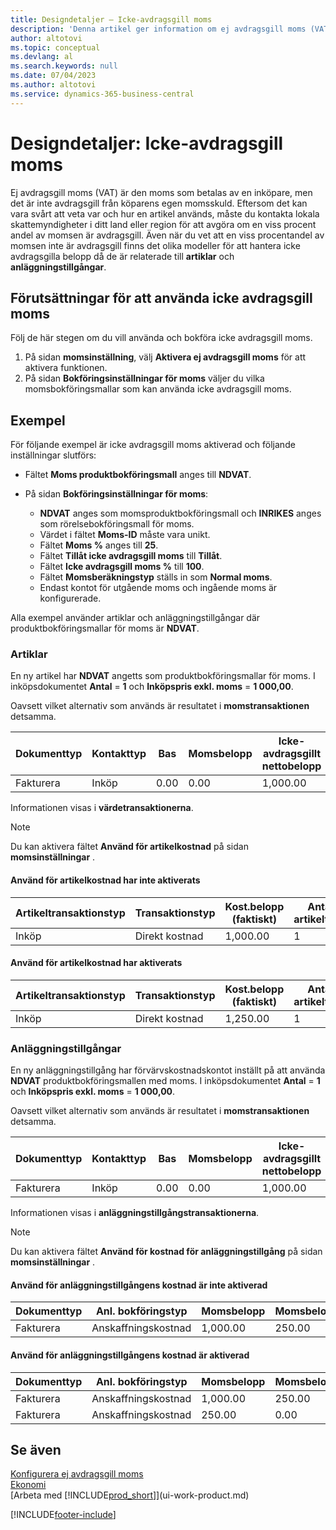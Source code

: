 ```yaml
---
title: Designdetaljer – Icke-avdragsgill moms
description: 'Denna artikel ger information om ej avdragsgill moms (VAT) är den moms som betalas av en inköpare, men det är inte avdragsgill från köparens egen momsskuld.'
author: altotovi
ms.topic: conceptual
ms.devlang: al
ms.search.keywords: null
ms.date: 07/04/2023
ms.author: altotovi
ms.service: dynamics-365-business-central
---
```


# <a name="design-details-non-deductible-vat"></a>Designdetaljer: Icke-avdragsgill moms

Ej avdragsgill moms (VAT) är den moms som betalas av en inköpare, men det är inte avdragsgill från köparens egen momsskuld. Eftersom det kan vara svårt att veta var och hur en artikel används, måste du kontakta lokala skattemyndigheter i ditt land eller region för att avgöra om en viss procent andel av momsen är avdragsgill. Även när du vet att en viss procentandel av momsen inte är avdragsgill finns det olika modeller för att hantera icke avdragsgilla belopp då de är relaterade till **artiklar** och **anläggningstillgångar**.

## <a name="prerequisites-for-using-non-deductible-vat"></a>Förutsättningar för att använda icke avdragsgill moms

Följ de här stegen om du vill använda och bokföra icke avdragsgill moms.

1. På sidan **momsinställning**, välj **Aktivera ej avdragsgill moms** för att aktivera funktionen.
2. På sidan **Bokföringsinställningar för moms** väljer du vilka momsbokföringsmallar som kan använda icke avdragsgill moms.

## <a name="examples"></a>Exempel

För följande exempel är icke avdragsgill moms aktiverad och följande inställningar slutförs:

- Fältet **Moms produktbokföringsmall** anges till **NDVAT**.
- På sidan **Bokföringsinställningar för moms**:

    - **NDVAT** anges som momsproduktbokföringsmall och **INRIKES** anges som rörelsebokföringsmall för moms.
    - Värdet i fältet **Moms-ID** måste vara unikt.
    - Fältet **Moms %** anges till **25**.
    - Fältet **Tillåt icke avdragsgill moms** till **Tillåt**.
    - Fältet **Icke avdragsgill moms %** till **100**.
    - Fältet **Momsberäkningstyp** ställs in som **Normal moms**.
    - Endast kontot för utgående moms och ingående moms är konfigurerade.

Alla exempel använder artiklar och anläggningstillgångar där produktbokföringsmallar för moms är **NDVAT**.

### <a name="items"></a>Artiklar

En ny artikel har **NDVAT** angetts som produktbokföringsmallar för moms. I inköpsdokumentet **Antal** = **1** och **Inköpspris exkl. moms** = **1 000,00**.

Oavsett vilket alternativ som används är resultatet i **momstransaktionen** detsamma.

| Dokumenttyp | Kontakttyp | Bas | Momsbelopp | Icke-avdragsgillt nettobelopp | Icke-avdragsgillt momsbelopp |
|---|---|---|---|---|---|
| Fakturera | Inköp | 0.00 | 0.00 | 1,000.00 | 250.00 |

Informationen visas i **värdetransaktionerna**.

> [!NOTE]
> Du kan aktivera fältet **Använd för artikelkostnad** på sidan **momsinställningar** .

#### <a name="use-for-item-cost-isnt-enabled"></a>Använd för artikelkostnad har inte aktiverats

| Artikeltransaktionstyp | Transaktionstyp | Kost.belopp (faktiskt) | Antal i artikeltrans. |
|---|---|---|---|
| Inköp | Direkt kostnad | 1,000.00 | 1 |

#### <a name="use-for-item-cost-is-enabled"></a>Använd för artikelkostnad har aktiverats

| Artikeltransaktionstyp | Transaktionstyp | Kost.belopp (faktiskt) | Antal i artikeltrans. |
|---|---|---|---|
| Inköp | Direkt kostnad | 1,250.00 | 1 |

### <a name="fixed-assets"></a>Anläggningstillgångar

En ny anläggningstillgång har förvärvskostnadskontot inställt på att använda **NDVAT** produktbokföringsmallen med moms. I inköpsdokumentet **Antal** = **1** och **Inköpspris exkl. moms** = **1 000,00**.

Oavsett vilket alternativ som används är resultatet i **momstransaktionen** detsamma.

| Dokumenttyp | Kontakttyp | Bas | Momsbelopp | Icke-avdragsgillt nettobelopp | Icke-avdragsgillt momsbelopp |
|---|---|---|---|---|---|
| Fakturera | Inköp | 0.00 | 0.00 | 1,000.00 | 250.00 |

Informationen visas i **anläggningstillgångstransaktionerna**.

> [!NOTE]
> Du kan aktivera fältet **Använd för kostnad för anläggningstillgång** på sidan **momsinställningar** .

#### <a name="use-for-fixed-asset-cost-isnt-enabled"></a>Använd för anläggningstillgångens kostnad är inte aktiverad

| Dokumenttyp | Anl. bokföringstyp | Momsbelopp | Momsbelopp |
|---|---|---|---|
| Fakturera | Anskaffningskostnad | 1,000.00 | 250.00 |

#### <a name="use-for-fixed-asset-cost-is-enabled"></a>Använd för anläggningstillgångens kostnad är aktiverad

| Dokumenttyp | Anl. bokföringstyp | Momsbelopp | Momsbelopp |
|---|---|---|---|
| Fakturera | Anskaffningskostnad | 1,000.00 | 250.00 |
| Fakturera | Anskaffningskostnad | 250.00 | 0.00 |

## <a name="see-also"></a>Se även

[Konfigurera ej avdragsgill moms](finance-setup-nondeductible-vat.md)  
[Ekonomi](finance.md)  
[Arbeta med [!INCLUDE[prod_short](includes/prod_short.md)]](ui-work-product.md)

[!INCLUDE[footer-include](includes/footer-banner.md)]
